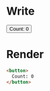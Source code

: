 # Write
  <!--M#s0-0--><button>Count: 0</button><!--M/--><script>$MC=(window.$MC||[]).concat({"w":[["s0-0",0,{"renderBody":null},{"f":1}]],"t":["<fixture-dir>/template.marko"]})</script>

# Render
```html
<button>
  Count: 0
</button>
```